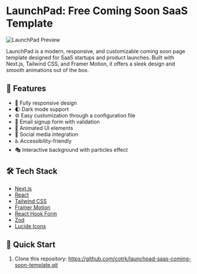 # LaunchPad: Free Coming Soon SaaS Template

![LaunchPad Preview](https://your-image-url-here.com/launchpad-preview.png)

LaunchPad is a modern, responsive, and customizable coming soon page template designed for SaaS startups and product launches. Built with Next.js, Tailwind CSS, and Framer Motion, it offers a sleek design and smooth animations out of the box.

## 🚀 Features

- 📱 Fully responsive design
- 🌓 Dark mode support
- ⚙️ Easy customization through a configuration file
- 📨 Email signup form with validation
- 🎨 Animated UI elements
- 🔗 Social media integration
- ♿ Accessibility-friendly
- 🎭 Interactive background with particles effect

## 🛠 Tech Stack

- [Next.js](https://nextjs.org/)
- [React](https://reactjs.org/)
- [Tailwind CSS](https://tailwindcss.com/)
- [Framer Motion](https://www.framer.com/motion/)
- [React Hook Form](https://react-hook-form.com/)
- [Zod](https://github.com/colinhacks/zod)
- [Lucide Icons](https://lucide.dev/)

## 🚀 Quick Start

1. Clone this repository:
https://github.com/cotrk/launchpad-saas-coming-soon-template.git
